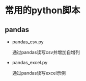 # 常用的python脚本

## pandas
- pandas_csv.py

  通过pandas读写csv并增加自增列
- pandas_excel.py

  通过pandas读写excel示例